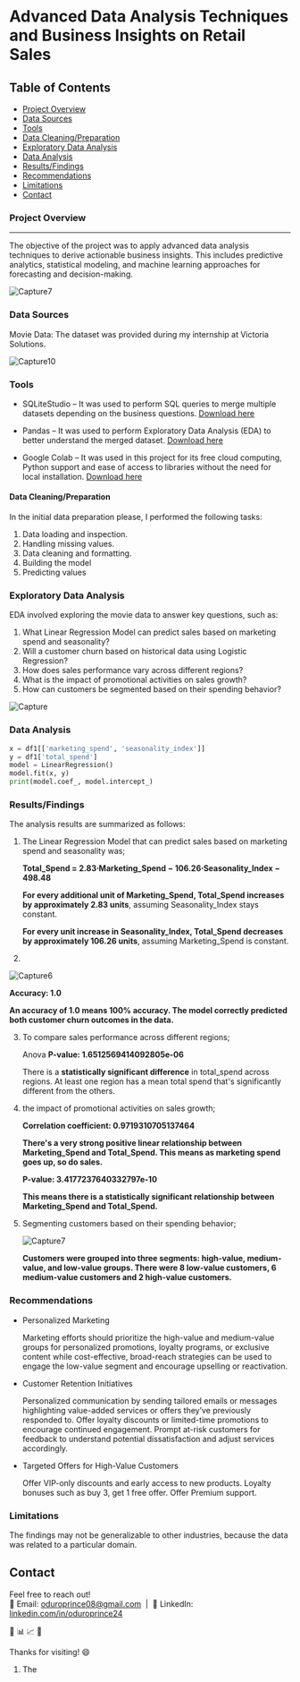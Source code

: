 # Advanced Data Analysis Techniques and Business Insights on Retail Sales

## Table of Contents
- [Project Overview](#project-overview)
- [Data Sources](#data-sources)
- [Tools](#tools)
- [Data Cleaning/Preparation](#data-cleaningpreparation)
- [Exploratory Data Analysis](#exploratory-data-analysis)
- [Data Analysis](#data-analysis)
- [Results/Findings](#resultsfindings)
- [Recommendations](#recommendations)
- [Limitations](#limitations)
- [Contact](#contact)

  
### Project Overview
---
The objective of the project was to apply advanced data analysis techniques to derive actionable business insights. This includes predictive analytics, statistical modeling, and machine learning approaches for forecasting and decision-making.

![Capture7](https://github.com/user-attachments/assets/255c8ac4-36a5-48db-9e2f-2d3b0e40e991)


### Data Sources
Movie Data: The dataset was provided during my internship at Victoria Solutions.

![Capture10](https://github.com/user-attachments/assets/0411e9a7-6113-4948-b5ee-9b10d53f8971)


### Tools
- SQLiteStudio – It was used to perform SQL queries to merge multiple datasets depending on the business questions.
  [Download here](https://www.sqlitestudio.pl/)

- Pandas – It was used to perform Exploratory Data Analysis (EDA) to better understand the merged dataset.
  [Download here](https://pandas.pydata.org/)

- Google Colab – It was used in this project for its free cloud computing, Python support and ease of access to libraries without the need for local installation.
[Download here](https://colab.research.google.com/)

#### Data Cleaning/Preparation
In the initial data preparation please, I performed the following tasks:
1.	Data loading and inspection.
3.	Handling missing values.
4.	Data cleaning and formatting.
5. 	Building the model
5.	Predicting values

   
### Exploratory Data Analysis
EDA involved exploring the movie data to answer key questions, such as: 
1.	What Linear Regression Model can predict sales based on marketing spend and seasonality?
2.	Will a customer churn based on historical data using Logistic Regression?
3.	How does sales performance vary across different regions?
4.	What is the impact of promotional activities on sales growth?
5.	How can customers be segmented based on their spending behavior?


![Capture](https://github.com/user-attachments/assets/cd51d3fd-f2c5-4db0-9ea8-bd05347caa46)

  
### Data Analysis 
```python
x = df1[['marketing_spend', 'seasonality_index']]
y = df1['total_spend']
model = LinearRegression()
model.fit(x, y)
print(model.coef_, model.intercept_) 
```

### Results/Findings
The analysis results are summarized as follows:
1.	The Linear Regression Model that can predict sales based on marketing spend and seasonality was;

    **Total_Spend = 2.83⋅Marketing_Spend − 106.26⋅Seasonality_Index − 498.48**

    **For every additional unit of Marketing_Spend, Total_Spend increases by approximately 2.83 units**, assuming Seasonality_Index stays constant.

    **For every unit increase in Seasonality_Index, Total_Spend decreases by approximately 106.26 units**, assuming Marketing_Spend is constant.

2.

  ![Capture6](https://github.com/user-attachments/assets/9bac47d3-6e1b-4e38-93a0-7f0f243427db)

  **Accuracy: 1.0**
  
  **An accuracy of 1.0 means 100% accuracy. The model correctly predicted both customer churn outcomes in the data.**
  

3.	To compare sales performance across different regions;

    Anova **P-value: 1.6512569414092805e-06**

    There is a **statistically significant difference** in total_spend across regions. At least one region has a mean total spend that's significantly different from the        others.


4.	the impact of promotional activities on sales growth;

    **Correlation coefficient: 0.9719310705137464**

    **There's a very strong positive linear relationship between Marketing_Spend and Total_Spend. This means as marketing spend goes up, so do sales.**

    **P-value: 3.4177237640332797e-10**

    **This means there is a statistically significant relationship between Marketing_Spend and Total_Spend.**



5.	Segmenting customers based on their spending behavior;

     ![Capture7](https://github.com/user-attachments/assets/dd59f18d-18c1-47b5-a801-343c9c984af7)

    **Customers were grouped into three segments: high-value, medium-value, and low-value groups. There were 8 low-value customers, 6 medium-value customers and 2 high-value customers.**

### Recommendations
- Personalized Marketing
  
  Marketing efforts should prioritize the high-value and medium-value groups for personalized promotions, loyalty programs, or exclusive content while cost-effective, broad-reach strategies can be used to engage the low-value segment and encourage upselling or reactivation.
- Customer Retention Initiatives
  
  Personalized communication by sending tailored emails or messages highlighting value-added services or offers they’ve previously responded to. 
  Offer loyalty discounts or limited-time promotions to encourage continued engagement.
  Prompt at-risk customers for feedback to understand potential dissatisfaction and adjust services accordingly.

- Targeted Offers for High-Value Customers
  
  Offer VIP-only discounts and early access to new products. Loyalty bonuses such as buy 3, get 1 free offer. Offer Premium support.


### Limitations
The findings may not be generalizable to other industries, because the data was related to a particular domain.


## Contact
Feel free to reach out!  
📧 Email: [oduroprince08@gmail.com](mailto:oduroprince08@gmail.com) &nbsp;|&nbsp; 🔗 LinkedIn: [linkedin.com/in/oduroprince24](https://linkedin.com/in/oduroprince24)


🚀
📊
📈
🧠

Thanks for visiting! 😄

1.	The 
